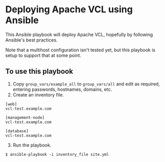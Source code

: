 # Deploying Apache VCL using Ansible #

This Ansible playbook will deploy Apache VCL, hopefully by following Ansible's best practices.

Note that a multihost configuration isn't tested yet, but this playbook is setup to support that at some point.

## To use this playbook ##

1. Copy `group_vars/example_all` to `group_vars/all` and edit as required, entering passwords, hostnames, domains, etc.
2. Create an inventory file.

```
[web]
vcl-test.example.com

[management-node]
vcl-test.example.com

[database]
vcl-test.example.com
```

3. Run the playbook.

```
$ ansible-playbook -i inventory_file site.yml
```